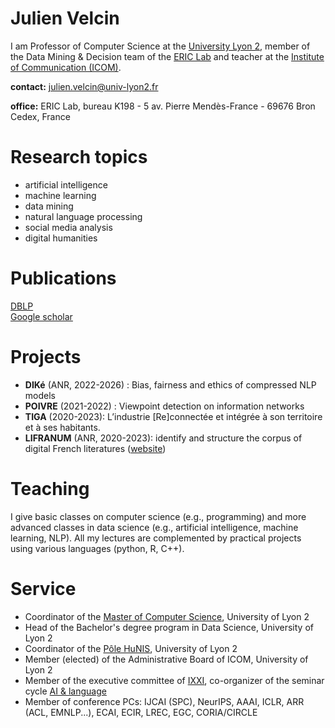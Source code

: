 # Julien Velcin

I am Professor of Computer Science at the [University Lyon 2](https://www.univ-lyon2.fr), member of the Data Mining & Decision team of the [ERIC Lab](https://eric.msh-lse.fr/en/) and teacher at the [Institute of Communication (ICOM)](https://icom.univ-lyon2.fr).

**contact:** julien.velcin@univ-lyon2.fr   
<!-- **phone:** (0) 478 772 414 - fax: (0) 478 772 375   -->
**office:** ERIC Lab, bureau K198 - 5 av. Pierre Mendès-France - 69676 Bron Cedex, France   

# Research topics

- artificial intelligence
- machine learning
- data mining
- natural language processing
- social media analysis
- digital humanities

# Publications

[DBLP](https://dblp.org/pid/87/1950.html)   
[Google scholar](https://scholar.google.fr/citations?user=_ZreLBMAAAAJ&hl=en)   

# Projects

- **DIKé** (ANR, 2022-2026) : Bias, fairness and ethics of compressed NLP models
- **POIVRE** (2021-2022) : Viewpoint detection on information networks
- **TIGA** (2020-2023): L’industrie [Re]connectée et intégrée à son territoire et à ses habitants.
- **LIFRANUM** (ANR, 2020-2023): identify and structure the corpus of digital French literatures ([website](https://marge.univ-lyon3.fr/projet-lifranum))

# Teaching

I give basic classes on computer science (e.g., programming) and more advanced classes in data science (e.g., artificial intelligence, machine learning, NLP). All my lectures are complemented by practical projects using various languages (python, R, C++).

# Service

- Coordinator of the [Master of Computer Science](https://icom.univ-lyon2.fr/formation/filiere-informatique-statistique), University of Lyon 2
- Head of the Bachelor's degree program in Data Science, University of Lyon 2 
- Coordinator of the [Pôle HuNIS](https://www.univ-lyon2.fr/universite/les-poles-de-specialites/pole-hunis), University of Lyon 2
- Member (elected) of the Administrative Board of ICOM, University of Lyon 2 
- Member of the executive committee of [IXXI](http://www.ixxi.fr), co-organizer of the seminar cycle [AI & language](http://www.ixxi.fr/seminaires/cycles-de-seminaires/intelligence-artificielle-et-langage?set_language=en&cl=en)
- Member of conference PCs: IJCAI (SPC), NeurIPS, AAAI, ICLR, ARR (ACL, EMNLP...), ECAI, ECIR, LREC, EGC, CORIA/CIRCLE
